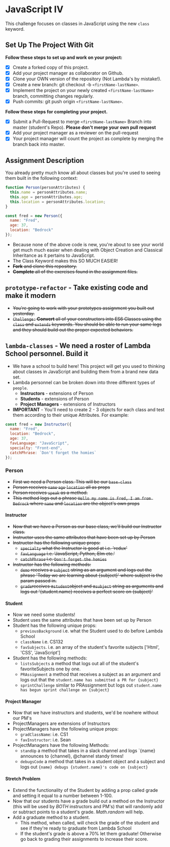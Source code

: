 # JavaScript IV

This challenge focuses on classes in JavaScript using the new `class` keyword.

## Set Up The Project With Git

**Follow these steps to set up and work on your project:**

- [x] Create a forked copy of this project.
- [x] Add your project manager as collaborator on Github.
- [x] Clone your OWN version of the repository (Not Lambda's by mistake!).
- [x] Create a new branch: git checkout -b `<firstName-lastName>`.
- [x] Implement the project on your newly created `<firstName-lastName>` branch, committing changes regularly.
- [x] Push commits: git push origin `<firstName-lastName>`.

**Follow these steps for completing your project.**

- [x] Submit a Pull-Request to merge `<firstName-lastName>` Branch into master (student's Repo). **Please don't merge your own pull request**
- [x] Add your project manager as a reviewer on the pull-request
- [x] Your project manager will count the project as complete by merging the branch back into master.

## Assignment Description

You already pretty much know all about classes but you're used to seeing them built in the following context:

```js
function Person(personAttributes) {
  this.name = personAttributes.name;
  this.age = personAttributes.age;
  this.location = personAttributes.location;
}

const fred = new Person({
  name: "Fred",
  age: 37,
  location: "Bedrock"
});
```

- Because none of the above code is new, you're about to see your world get much much easier when dealing with Object Creation and Classical Inheritance as it pertains to JavaScript.
- The Class Keyword makes this SO MUCH EASIER!
- ~~**Fork** and clone this repository.~~
- ~~**Complete** all of the exercises found in the assignment files.~~

## `prototype-refactor` - Take existing code and make it modern

- ~~You're going to work with your prototypes assignment you built out yesterday.~~
- ~~`Challenge:` **Convert** all of your constructors into ES6 Classes using the `class` and `extends` keywords. You should be able to run your same logs and they should build out the proper expected behaviors.~~

## `lambda-classes` - We need a roster of Lambda School personnel. Build it

- We have a school to build here! This project will get you used to thinking about classes in JavaScript and building them from a brand new data set.
- Lambda personnel can be broken down into three different types of `people`.
  - **Instructors** - extensions of Person
  - **Students** - extensions of Person
  - **Project Managers** - extensions of Instructors
- **IMPORTANT** - You'll need to create 2 - 3 objects for each class and test them according to their unique Attributes. For example:

```js
const fred = new Instructor({
  name: "Fred",
  location: "Bedrock",
  age: 37,
  favLanguage: "JavaScript",
  specialty: "Front-end",
  catchPhrase: `Don't forget the homies`
});
```

### Person

- ~~First we need a Person class. This will be our `base-class`~~
- ~~Person receives `name` `age` `location` all as props~~
- ~~Person receives `speak` as a method.~~
- ~~This method logs out a phrase `Hello my name is Fred, I am from Bedrock` where `name` and `location` are the object's own props~~

#### Instructor

- ~~Now that we have a Person as our base class, we'll build our Instructor class.~~
- ~~Instructor uses the same attributes that have been set up by Person~~
- ~~Instructor has the following unique props:~~
  - ~~`specialty` what the Instructor is good at i.e. 'redux'~~
  - ~~`favLanguage` i.e. 'JavaScript, Python, Elm etc.'~~
  - ~~`catchPhrase` i.e. `Don't forget the homies`~~
- ~~Instructor has the following methods:~~
  - ~~`demo` receives a `subject` string as an argument and logs out the phrase 'Today we are learning about {subject}' where subject is the param passed in.~~
  - ~~`grade`receives a`student`object and a`subject` string as arguments and logs out '{student.name} receives a perfect score on {subject}'~~

#### Student

- Now we need some students!
- Student uses the same attributes that have been set up by Person
- Student has the following unique props:
  - `previousBackground` i.e. what the Student used to do before Lambda School
  - `className` i.e. CS132
  - `favSubjects`. i.e. an array of the student's favorite subjects ['Html', 'CSS', 'JavaScript']
- Student has the following methods:
  - `listsSubjects` a method that logs out all of the student's favoriteSubjects one by one.
  - `PRAssignment` a method that receives a subject as an argument and logs out that the `student.name has submitted a PR for {subject}`
  - `sprintChallenge` similar to PRAssignment but logs out `student.name has begun sprint challenge on {subject}`

#### Project Manager

- Now that we have instructors and students, we'd be nowhere without our PM's
- ProjectManagers are extensions of Instructors
- ProjectManagers have the following unique props:
  - `gradClassName`: i.e. CS1
  - `favInstructor`: i.e. Sean
- ProjectManagers have the following Methods:
  - `standUp` a method that takes in a slack channel and logs `{name} announces to {channel}, @channel standy times!​​​​​
  - `debugsCode` a method that takes in a student object and a subject and logs out `{name} debugs {student.name}'s code on {subject}`

#### Stretch Problem

- Extend the functionality of the Student by adding a prop called grade and setting it equal to a number between 1-100.
- Now that our students have a grade build out a method on the Instructor (this will be used by _BOTH_ instructors and PM's) that will randomly add or subtract points to a student's grade. _Math.random_ will help.
- Add a graduate method to a student.
  - This method, when called, will check the grade of the student and see if they're ready to graduate from Lambda School
  - If the student's grade is above a 70% let them graduate! Otherwise go back to grading their assignments to increase their score.
